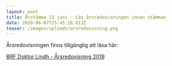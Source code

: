 ```yaml
---
layout: post
title: Årstämma 23 juni - Läs årsredovisningen innan stämman
date: 2020-06-07T15:45:18.611Z
teaser: /images/uploads/arsredovisning.png
---
```

Årsredovisningen finns tillgänglig att läsa här:

[BRF Doktor Lindh - Årsredovisning 2019](/images/uploads/årsredovisning-2019.pdf)